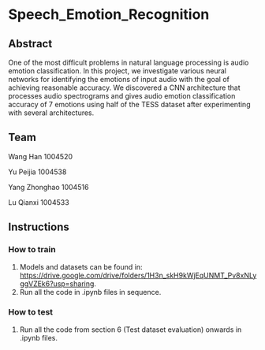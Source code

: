 # Speech_Emotion_Recognition
## Abstract
One of the most difficult problems in natural language processing is audio emotion classification. In this project, we investigate various neural networks for identifying the emotions of input audio with the goal of achieving reasonable accuracy. We discovered a CNN architecture that processes audio spectrograms and gives audio emotion classification accuracy of 7 emotions using half of the TESS dataset after experimenting with several architectures.

## Team
Wang Han 1004520

Yu Peijia 1004538 

Yang Zhonghao 1004516 

Lu Qianxi 1004533

## Instructions
### How to train
1. Models and datasets can be found in: https://drive.google.com/drive/folders/1H3n_skH9kWjEqUNMT_Pv8xNLyggVZEk6?usp=sharing.
2. Run all the code in .ipynb files in sequence.
### How to test
1. Run all the code from section 6 (Test dataset evaluation) onwards in .ipynb files.
